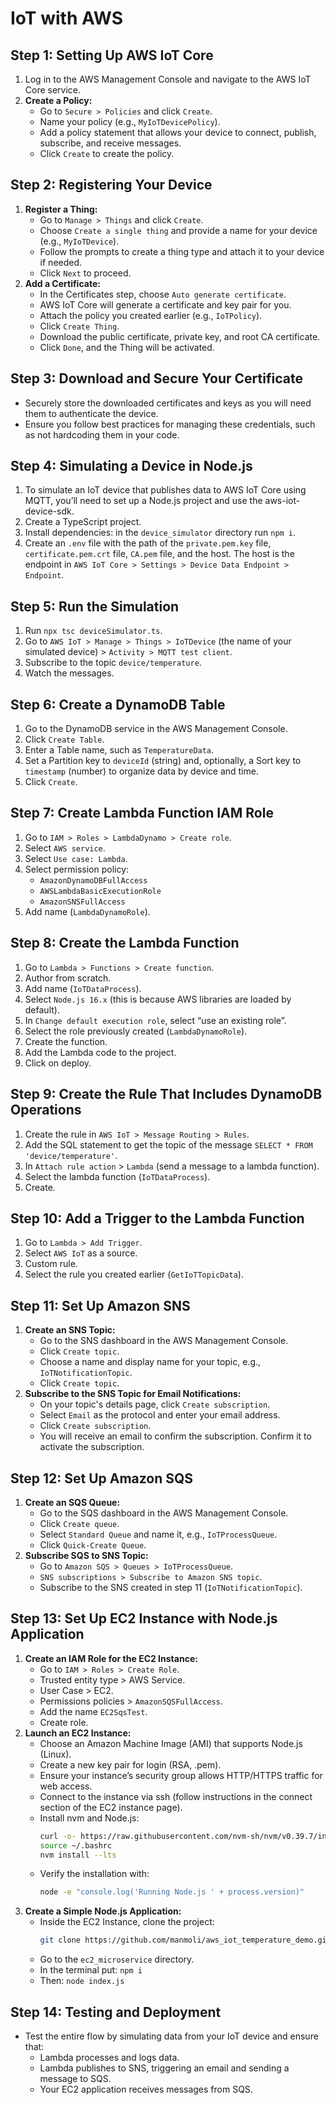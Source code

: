 # IoT with AWS

## Step 1: Setting Up AWS IoT Core

1. Log in to the AWS Management Console and navigate to the AWS IoT Core service.
2. **Create a Policy:**
    - Go to `Secure > Policies` and click `Create`.
    - Name your policy (e.g., `MyIoTDevicePolicy`).
    - Add a policy statement that allows your device to connect, publish, subscribe, and receive messages.
    - Click `Create` to create the policy.

## Step 2: Registering Your Device

1. **Register a Thing:**
    - Go to `Manage > Things` and click `Create`.
    - Choose `Create a single thing` and provide a name for your device (e.g., `MyIoTDevice`).
    - Follow the prompts to create a thing type and attach it to your device if needed.
    - Click `Next` to proceed.
2. **Add a Certificate:**
    - In the Certificates step, choose `Auto generate certificate`.
    - AWS IoT Core will generate a certificate and key pair for you.
    - Attach the policy you created earlier (e.g., `IoTPolicy`).
    - Click `Create Thing`.
    - Download the public certificate, private key, and root CA certificate.
    - Click `Done`, and the Thing will be activated.

## Step 3: Download and Secure Your Certificate

- Securely store the downloaded certificates and keys as you will need them to authenticate the device.
- Ensure you follow best practices for managing these credentials, such as not hardcoding them in your code.

## Step 4: Simulating a Device in Node.js

1. To simulate an IoT device that publishes data to AWS IoT Core using MQTT, you’ll need to set up a Node.js project and use the aws-iot-device-sdk.
2. Create a TypeScript project.
3. Install dependencies: in the `device_simulator` directory run `npm i`.
4. Create an `.env` file with the path of the `private.pem.key` file, `certificate.pem.crt` file, `CA.pem` file, and the host. The host is the endpoint in `AWS IoT Core > Settings > Device Data Endpoint > Endpoint`.

## Step 5: Run the Simulation

1. Run `npx tsc deviceSimulator.ts`.
2. Go to `AWS IoT > Manage > Things > IoTDevice` (the name of your simulated device) > `Activity > MQTT test client`.
3. Subscribe to the topic `device/temperature`.
4. Watch the messages.

## Step 6: Create a DynamoDB Table

1. Go to the DynamoDB service in the AWS Management Console.
2. Click `Create Table`.
3. Enter a Table name, such as `TemperatureData`.
4. Set a Partition key to `deviceId` (string) and, optionally, a Sort key to `timestamp` (number) to organize data by device and time.
5. Click `Create`.

## Step 7: Create Lambda Function IAM Role

1. Go to `IAM > Roles > LambdaDynamo > Create role`.
2. Select `AWS service`.
3. Select `Use case: Lambda`.
4. Select permission policy:
    - `AmazonDynamoDBFullAccess`
    - `AWSLambdaBasicExecutionRole`
    - `AmazonSNSFullAccess`
5. Add name (`LambdaDynamoRole`).

## Step 8: Create the Lambda Function

1. Go to `Lambda > Functions > Create function`.
2. Author from scratch.
3. Add name (`IoTDataProcess`).
4. Select `Node.js 16.x` (this is because AWS libraries are loaded by default).
5. In `Change default execution role`, select “use an existing role”.
6. Select the role previously created (`LambdaDynamoRole`).
7. Create the function.
8. Add the Lambda code to the project.
9. Click on deploy.

## Step 9: Create the Rule That Includes DynamoDB Operations

1. Create the rule in `AWS IoT > Message Routing > Rules`.
2. Add the SQL statement to get the topic of the message `SELECT * FROM 'device/temperature'`.
3. In `Attach rule action` > `Lambda` (send a message to a lambda function).
4. Select the lambda function (`IoTDataProcess`).
5. Create.

## Step 10: Add a Trigger to the Lambda Function

1. Go to `Lambda > Add Trigger`.
2. Select `AWS IoT` as a source.
3. Custom rule.
4. Select the rule you created earlier (`GetIoTTopicData`).

## Step 11: Set Up Amazon SNS

1. **Create an SNS Topic:**
    - Go to the SNS dashboard in the AWS Management Console.
    - Click `Create topic`.
    - Choose a name and display name for your topic, e.g., `IoTNotificationTopic`.
    - Click `Create topic`.
2. **Subscribe to the SNS Topic for Email Notifications:**
    - On your topic's details page, click `Create subscription`.
    - Select `Email` as the protocol and enter your email address.
    - Click `Create subscription`.
    - You will receive an email to confirm the subscription. Confirm it to activate the subscription.

## Step 12: Set Up Amazon SQS

1. **Create an SQS Queue:**
    - Go to the SQS dashboard in the AWS Management Console.
    - Click `Create queue`.
    - Select `Standard Queue` and name it, e.g., `IoTProcessQueue`.
    - Click `Quick-Create Queue`.
2. **Subscribe SQS to SNS Topic:**
    - Go to `Amazon SQS > Queues > IoTProcessQueue`.
    - `SNS subscriptions > Subscribe to Amazon SNS topic`.
    - Subscribe to the SNS created in step 11 (`IoTNotificationTopic`).

## Step 13: Set Up EC2 Instance with Node.js Application

1. **Create an IAM Role for the EC2 Instance:**
    - Go to `IAM > Roles > Create Role`.
    - Trusted entity type > AWS Service.
    - User Case > EC2.
    - Permissions policies > `AmazonSQSFullAccess`.
    - Add the name `EC2SqsTest`.
    - Create role.
2. **Launch an EC2 Instance:**
    - Choose an Amazon Machine Image (AMI) that supports Node.js (Linux).
    - Create a new key pair for login (RSA, .pem).
    - Ensure your instance’s security group allows HTTP/HTTPS traffic for web access.
    - Connect to the instance via ssh (follow instructions in the connect section of the EC2 instance page).
    - Install nvm and Node.js:
        ```sh
        curl -o- https://raw.githubusercontent.com/nvm-sh/nvm/v0.39.7/install.sh | bash
        source ~/.bashrc
        nvm install --lts
        ```
    - Verify the installation with: 
        ```sh
        node -e "console.log('Running Node.js ' + process.version)"
        ```
3. **Create a Simple Node.js Application:**
    - Inside the EC2 Instance, clone the project:
        ```sh
        git clone https://github.com/manmoli/aws_iot_temperature_demo.git
        ```
    - Go to the `ec2_microservice` directory.
    - In the terminal put: `npm i`
    - Then: `node index.js`

## Step 14: Testing and Deployment

- Test the entire flow by simulating data from your IoT device and ensure that:
    - Lambda processes and logs data.
    - Lambda publishes to SNS, triggering an email and sending a message to SQS.
    - Your EC2 application receives messages from SQS.
